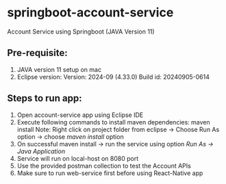 # springboot-account-service
Account Service using Springboot (JAVA Version 11)

## Pre-requisite:
1. JAVA version 11 setup on mac
2. Eclipse version:
   Version: 2024-09 (4.33.0)
   Build id: 20240905-0614
   
## Steps to run app:
1. Open account-service app using Eclipse IDE
2. Execute following commands to install maven dependencies: maven install
   Note: Right click on project folder from eclipse -> Choose Run As option -> choose *maven install* option
3. On successful maven install -> run the service using option *Run As -> Java Application*
4. Service will run on local-host on 8080 port
5. Use the provided postman collection to test the Account APIs
6. Make sure to run web-service first before using React-Native app
